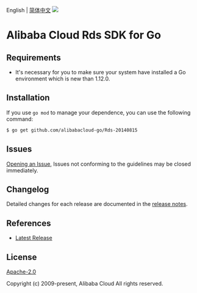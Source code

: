 English | [简体中文](README-CN.md)
![](https://aliyunsdk-pages.alicdn.com/icons/AlibabaCloud.svg)

# Alibaba Cloud Rds SDK for Go

## Requirements
- It's necessary for you to make sure your system have installed a Go environment which is new than 1.12.0.

## Installation
If you use `go mod` to manage your dependence, you can use the following command:

```sh
$ go get github.com/alibabacloud-go/Rds-20140815
```

## Issues
[Opening an Issue](https://github.com/aliyun/alibabacloud-sdk/issues/new), Issues not conforming to the guidelines may be closed immediately.

## Changelog
Detailed changes for each release are documented in the [release notes](./ChangeLog.txt).

## References
* [Latest Release](https://github.com/aliyun/alibabacloud-sdk/)

## License
[Apache-2.0](http://www.apache.org/licenses/LICENSE-2.0)

Copyright (c) 2009-present, Alibaba Cloud All rights reserved.
